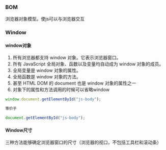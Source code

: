 ### BOM
浏览器对象模型。使js可以与浏览器交互

### Window

#### window对象

1. 所有浏览器都支持 window 对象。它表示浏览器窗口。
2. 所有 JavaScript 全局对象、函数以及变量均自动成为 window 对象的成员。
3. 全局变量是 window 对象的属性。
4. 全局函数是 window 对象的方法。
5. 甚至 HTML DOM 的 document 也是 window 对象的属性之一
6. 对象下的属性和方法调用的时候可以省略window

```js
window.document.getElementById("js-body");

等价于

document.getElementById("js-body");
```

#### Window尺寸
三种方法能够确定浏览器窗口的尺寸（浏览器的视口，不包括工具栏和滚动条）

```js

```